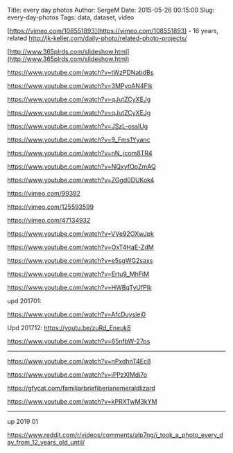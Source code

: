 Title: every day photos
Author: SergeM
Date: 2015-05-26 00:15:00
Slug: every-day-photos
Tags: data, dataset, video

[https://vimeo.com/108551893](https://vimeo.com/108551893) - 16 years, related http://jk-keller.com/daily-photo/related-photo-projects/


[http://www.365plrds.com/slideshow.html](http://www.365plrds.com/slideshow.html)


https://www.youtube.com/watch?v=tWzPDNabdBs

https://www.youtube.com/watch?v=3MPyoAN4FIk

https://www.youtube.com/watch?v=qJutZCyXEJg

https://www.youtube.com/watch?v=qJutZCyXEJg

https://www.youtube.com/watch?v=JSzL-osslUg

https://www.youtube.com/watch?v=9_Fms1Yyanc

https://www.youtube.com/watch?v=nN_jcom8TR4

https://www.youtube.com/watch?v=NQxyfOpZmAQ

https://www.youtube.com/watch?v=ZGgd0DUKok4

https://vimeo.com/99392

https://vimeo.com/125593599



https://vimeo.com/47134932

https://www.youtube.com/watch?v=VVe92OXwJpk

https://www.youtube.com/watch?v=OxT4HaE-ZdM

https://www.youtube.com/watch?v=e5sgWG2saxs

https://www.youtube.com/watch?v=Ertu9_MhFiM

https://www.youtube.com/watch?v=HWBqTyUfPlk



upd 201701:

https://www.youtube.com/watch?v=AfcDuysiej0


Upd 201712:
https://youtu.be/zuRd_Eneuk8

https://www.youtube.com/watch?v=65nfbW-27ps


----------


https://www.youtube.com/watch?v=nPxdhnT4Ec8

https://www.youtube.com/watch?v=iPPzXlMdi7o

https://gfycat.com/familiarbriefiberianemeraldlizard




https://www.youtube.com/watch?v=kPRXTwM3kYM

-----------
up 2019 01

https://www.reddit.com/r/videos/comments/alp7ng/i_took_a_photo_every_day_from_12_years_old_until/


